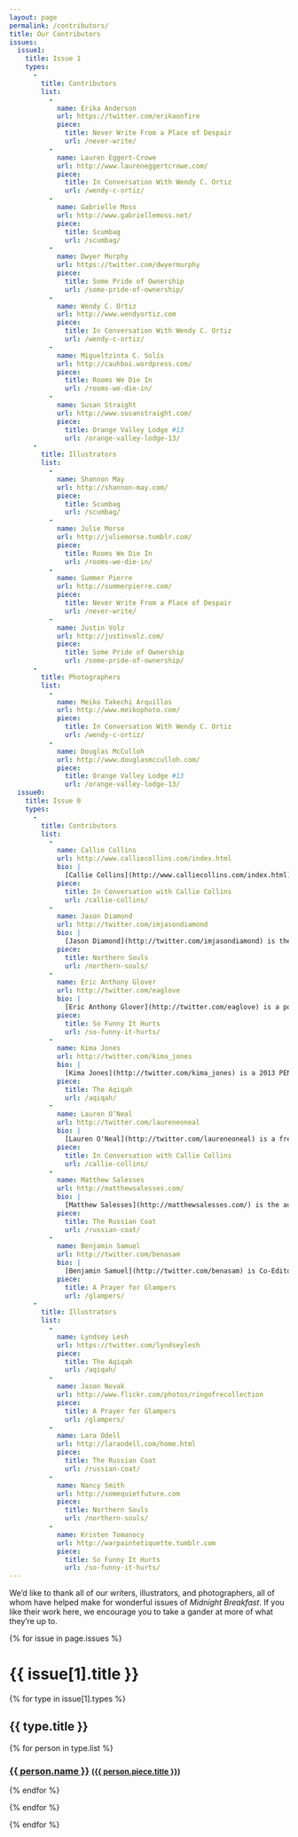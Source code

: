 ```yaml
---
layout: page
permalink: /contributors/
title: Our Contributors
issues:
  issue1:
    title: Issue 1
    types:
      -
        title: Contributors
        list:
          -
            name: Erika Anderson
            url: https://twitter.com/erikaonfire
            piece:
              title: Never Write From a Place of Despair
              url: /never-write/
          -
            name: Lauren Eggert-Crowe
            url: http://www.laureneggertcrowe.com/
            piece:
              title: In Conversation With Wendy C. Ortiz
              url: /wendy-c-ortiz/
          -
            name: Gabrielle Moss
            url: http://www.gabriellemoss.net/
            piece:
              title: Scumbag
              url: /scumbag/
          -
            name: Dwyer Murphy
            url: https://twitter.com/dwyermurphy
            piece:
              title: Some Pride of Ownership
              url: /some-pride-of-ownership/
          -
            name: Wendy C. Ortiz
            url: http://www.wendyortiz.com
            piece:
              title: In Conversation With Wendy C. Ortiz
              url: /wendy-c-ortiz/
          -
            name: Migueltzinta C. Solís
            url: http://cauhboi.wordpress.com/
            piece:
              title: Rooms We Die In
              url: /rooms-we-die-in/
          -
            name: Susan Straight
            url: http://www.susanstraight.com/
            piece:
              title: Orange Valley Lodge #13
              url: /orange-valley-lodge-13/
      -
        title: Illustrators
        list:
          -
            name: Shannon May
            url: http://shannon-may.com/
            piece:
              title: Scumbag
              url: /scumbag/
          -
            name: Julie Morse
            url: http://juliemorse.tumblr.com/
            piece:
              title: Rooms We Die In
              url: /rooms-we-die-in/
          -
            name: Summer Pierre
            url: http://summerpierre.com/
            piece:
              title: Never Write From a Place of Despair
              url: /never-write/
          -
            name: Justin Volz
            url: http://justinvolz.com/
            piece:
              title: Some Pride of Ownership
              url: /some-pride-of-ownership/
      -
        title: Photographers
        list:
          -
            name: Meiko Takechi Arquillos
            url: http://www.meikophoto.com/
            piece:
              title: In Conversation With Wendy C. Ortiz
              url: /wendy-c-ortiz/
          -
            name: Douglas McCulloh
            url: http://www.douglasmcculloh.com/
            piece:
              title: Orange Valley Lodge #13
              url: /orange-valley-lodge-13/
  issue0:
    title: Issue 0
    types:
      -
        title: Contributors
        list:
          -
            name: Callie Collins
            url: http://www.calliecollins.com/index.html
            bio: |
              [Callie Collins](http://www.calliecollins.com/index.html) lives and writes in (and proselytizes for) Austin, Texas. She is the co-director of A Strange Object, a small press based in Austin. Her work has most recently appeared in <cite>The Rumpus</cite> and <cite>The Collagist</cite>, among other venues.
            piece:
              title: In Conversation with Callie Collins
              url: /callie-collins/
          -
            name: Jason Diamond
            url: http://twitter.com/imjasondiamond
            bio: |
              [Jason Diamond](http://twitter.com/imjasondiamond) is the literary editor at Flavorwire, the founder of Vol. 1 Brooklyn, and has been published by <cite>The New York Times</cite>, <cite>The Paris Review</cite>, <cite>Tablet</cite>, <cite>The New York Observer</cite>, and many other fine places. He lives in Brooklyn with his wife, two cats, and a dog named Max. 
            piece:
              title: Northern Souls
              url: /northern-souls/
          -
            name: Eric Anthony Glover
            url: http://twitter.com/eaglove
            bio: |
              [Eric Anthony Glover](http://twitter.com/eaglove) is a pop culture critic with lots of opinions. He urges you to agree with them. When he's not exploring the intersection of entertainment and social awareness, you can find him indulging in sci-fi TV, involuntarily daydreaming, or pounding out his next action blockbuster.
            piece:
              title: So Funny It Hurts
              url: /so-funny-it-hurts/
          -
            name: Kima Jones
            url: http://twitter.com/kima_jones
            bio: |
              [Kima Jones](http://twitter.com/kima_jones) is a 2013 PEN USA Emerging Voices fellow in poetry, a Voices at VONA alum, and a 2012 Lambda Literary Fellow in poetry. Kima has been published at <cite>The Rumpus</cite> and <cite>PANK</cite>, among others. Kima lives in Los Angeles and is writing her first poetry collection, <cite>The Anatomy of Forgiveness</cite>. 
            piece:
              title: The Aqiqah
              url: /aqiqah/
          -
            name: Lauren O’Neal
            url: http://twitter.com/laureneoneal
            bio: |
              [Lauren O'Neal](http://twitter.com/laureneoneal) is a freelance writer and editor working toward an MFA in creative writing in San Francisco. She has written for publications like <cite>Slate</cite>, <cite>The New Inquiry</cite>, and <cite>The Rumpus</cite>, where she was formerly an assistant editor.
            piece:
              title: In Conversation with Callie Collins
              url: /callie-collins/
          -
            name: Matthew Salesses
            url: http://matthewsalesses.com/
            bio: |
              [Matthew Salesses](http://matthewsalesses.com/) is the author of [<cite>I'm Not Saying, I'm Just Saying</cite>](http://www.amazon.com/Im-Not-Saying-Just/dp/1937865061), [<cite>The Last Repatriate</cite>](http://nouvellabooks.com/books/the-last-repatriate/), a couple of ebooks forthcoming from Thought Catalog Books, and other things. Follow him [@salesses](http://www.twitter.com/salesses).
            piece:
              title: The Russian Coat
              url: /russian-coat/
          -
            name: Benjamin Samuel
            url: http://twitter.com/benasam
            bio: |
              [Benjamin Samuel](http://twitter.com/benasam) is Co-Editor of Electric Literature and co-founder of its weekly fiction magazine, Recommended Reading. You can find him in Brooklyn.
            piece:
              title: A Prayer for Glampers
              url: /glampers/
      -
        title: Illustrators
        list:
          -
            name: Lyndsey Lesh
            url: https://twitter.com/lyndseylesh
            piece:
              title: The Aqiqah
              url: /aqiqah/
          -
            name: Jason Novak
            url: http://www.flickr.com/photos/ringofrecollection
            piece:
              title: A Prayer for Glampers
              url: /glampers/
          -
            name: Lara Odell
            url: http://laraodell.com/home.html
            piece:
              title: The Russian Coat
              url: /russian-coat/
          -
            name: Nancy Smith
            url: http://somequietfuture.com
            piece:
              title: Northern Souls
              url: /northern-souls/
          -
            name: Kristen Tomanocy
            url: http://warpaintetiquette.tumblr.com
            piece:
              title: So Funny It Hurts
              url: /so-funny-it-hurts/
---
```


We’d like to thank all of our writers, illustrators, and photographers, all of whom have helped make for wonderful issues of <cite>Midnight Breakfast</cite>. If you like their work here, we encourage you to take a gander at more of what they’re up to.

{% for issue in page.issues %}

<h1>{{ issue[1].title }}</h1>

{% for type in issue[1].types %}

<h2>{{ type.title }}</h2>

{% for person in type.list %}

<h3><a href="{{ person.url }}">{{ person.name }}</a> <small>(<a href="{{ person.piece.url }}">{{ person.piece.title }}</a>)</small></h3>

{% endfor %}

{% endfor %}

{% endfor %}
